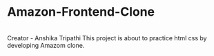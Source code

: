 # Amazon-Frontend-Clone
<br> 
Creator - Anshika Tripathi
This project is about to practice html css by developing Amazom clone.
